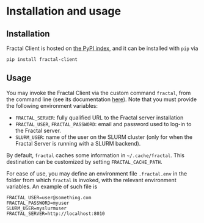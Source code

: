 # Installation and usage
## Installation

Fractal Client is hosted on [the PyPI
index](https://pypi.org/project/fractal-client), and it can be installed with
`pip` via
```
pip install fractal-client
```

## Usage

You may invoke the Fractal Client via the custom command `fractal`, from the
command line (see its documentation [here](/cli)).  Note that you must provide
the following environment variables:

* `FRACTAL_SERVER`: fully qualified URL to the Fractal server installation
* `FRACTAL_USER`, `FRACTAL_PASSWORD`: email and password used to log-in to the
   Fractal server.
* `SLURM_USER`: name of the user on the SLURM cluster (only for when the
  Fractal Server is running with a SLURM backend).

By default, `fractal` caches some information in `~/.cache/fractal`. This destination
can be customized by setting `FRACTAL_CACHE_PATH`.

For ease of use, you may define an environment file `.fractal.env` in the
folder from which `fractal` is invoked, with the relevant environment
variables.  An example of such file is
```
FRACTAL_USER=user@something.com
FRACTAL_PASSWORD=myuser
SLURM_USER=myslurmuser
FRACTAL_SERVER=http://localhost:8010
```
